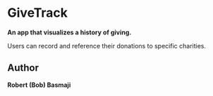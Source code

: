 # GiveTrack

**An app that visualizes a history of giving.**

Users can record and reference their donations to specific charities.

## Author

**Robert (Bob) Basmaji**
